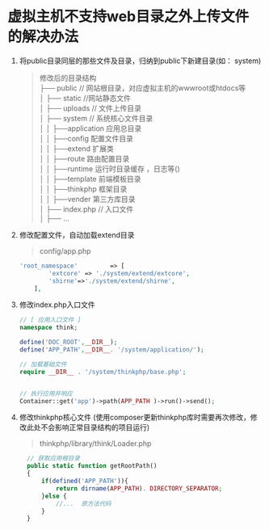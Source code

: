 # 虚拟主机不支持web目录之外上传文件的解决办法

1. 将public目录同层的那些文件及目录，归纳到public下新建目录(如： system)
    > 修改后的目录结构 <br />
    ├── public                      // 网站根目录，对应虚拟主机的wwwroot或htdocs等<br />
    │   ├── static      //网站静态文件<br />
    │   ├── uploads                // 文件上传目录<br />
    │   ├── system         // 系统核心文件目录<br />
    │   │   ├──application  应用总目录<br />
    │   │   ├──config  配置文件目录<br />
    │   │   ├──extend  扩展类<br />
    │   │   ├──route  路由配置目录<br />
    │   │   ├──runtime  运行时目录缓存 ，日志等()<br />
    │   │   ├──template  前端模板目录<br />
    │   │   ├──thinkphp  框架目录<br />
    │   │   ├──vender  第三方库目录<br />
    │   ├── index.php                // 入口文件<br />
    │   ├── ...
2. 修改配置文件，自动加载extend目录
    > config/app.php
    ```php
    'root_namespace'         => [
            'extcore' => './system/extend/extcore',
            'shirne'=>'./system/extend/shirne',
        ],
    ```

3. 修改index.php入口文件
    ```php
    // [ 应用入口文件 ]
    namespace think;
    
    define('DOC_ROOT',__DIR__);
    define('APP_PATH',__DIR__. '/system/application/');
    
    // 加载基础文件
    require __DIR__ . '/system/thinkphp/base.php';
    
    
    // 执行应用并响应
    Container::get('app')->path(APP_PATH )->run()->send();
    ```
4. 修改thinkphp核心文件 (使用composer更新thinkphp库时需要再次修改，修改此处不会影响正常目录结构的项目运行)
    > thinkphp/library/think/Loader.php
    ```php
      // 获取应用根目录
      public static function getRootPath()
      {
          if(defined('APP_PATH')){
              return dirname(APP_PATH). DIRECTORY_SEPARATOR;
          }else {
              //...  原方法代码
          }
      }
    ```